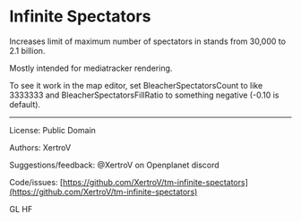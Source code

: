 # Infinite Spectators

Increases limit of maximum number of spectators in stands from 30,000 to 2.1 billion.

Mostly intended for mediatracker rendering.

To see it work in the map editor, set BleacherSpectatorsCount to like 3333333 and BleacherSpectatorsFillRatio to something negative (-0.10 is default).

---------

License: Public Domain

Authors: XertroV

Suggestions/feedback: @XertroV on Openplanet discord

Code/issues: [https://github.com/XertroV/tm-infinite-spectators](https://github.com/XertroV/tm-infinite-spectators)

GL HF
